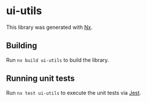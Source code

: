# ui-utils

This library was generated with [Nx](https://nx.dev).

## Building

Run `nx build ui-utils` to build the library.

## Running unit tests

Run `nx test ui-utils` to execute the unit tests via [Jest](https://jestjs.io).
